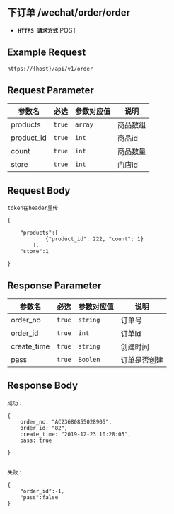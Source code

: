 ## 下订单 /wechat/order/order
- **`HTTPS 请求方式`** POST

## Example Request
```
https://{host}/api/v1/order
```

## Request Parameter

| 参数名       | 必选   | 参数对应值 | 说明                  |
| ------------ | ------ | ---------- | --------------------|
| products     | `true` | `array`    | 商品数组             |
| product_id   | `true` | `int`      | 商品id               |
| count        | `true` | `int`      | 商品数量             |
| store        | `true` | `int`      | 门店id               |


## Request Body

```
token在header里传

{
	
	"products":[
			{"product_id": 222, "count": 1}
		],
	"store":1

}
```



## Response Parameter

| 参数名              | 必选   | 参数对应值 | 说明                               |
| ------------------- | ------ | ---------- | ---------------------------------|
| order_no            | `true` | `string`   | 订单号                            |
| order_id            | `true` | `int`      | 订单id                            |
| create_time         | `true` | `string`   | 创建时间                          |
| pass                | `true` | `Boolen`   | 订单是否创建                      |


## Response Body

```
成功：

{
	order_no: "AC23680855028905", 
	order_id: "82", 
	create_time: "2019-12-23 10:28:05", 
	pass: true

}


失败：

{
	"order_id":-1,
	"pass":false
}

```

